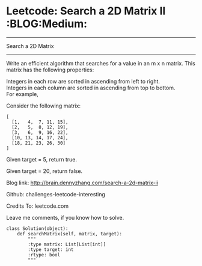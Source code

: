 # Leetcode: Search a 2D Matrix II     :BLOG:Medium:


---

Search a 2D Matrix  

---

Write an efficient algorithm that searches for a value in an m x n matrix. This matrix has the following properties:  

Integers in each row are sorted in ascending from left to right.  
Integers in each column are sorted in ascending from top to bottom.  
For example,  

Consider the following matrix:  

    [
      [1,   4,  7, 11, 15],
      [2,   5,  8, 12, 19],
      [3,   6,  9, 16, 22],
      [10, 13, 14, 17, 24],
      [18, 21, 23, 26, 30]
    ]

Given target = 5, return true.  

Given target = 20, return false.  

Blog link: <http://brain.dennyzhang.com/search-a-2d-matrix-ii>  

Github: challenges-leetcode-interesting  

Credits To: leetcode.com  

Leave me comments, if you know how to solve.  

    class Solution(object):
        def searchMatrix(self, matrix, target):
            """
            :type matrix: List[List[int]]
            :type target: int
            :rtype: bool
            """